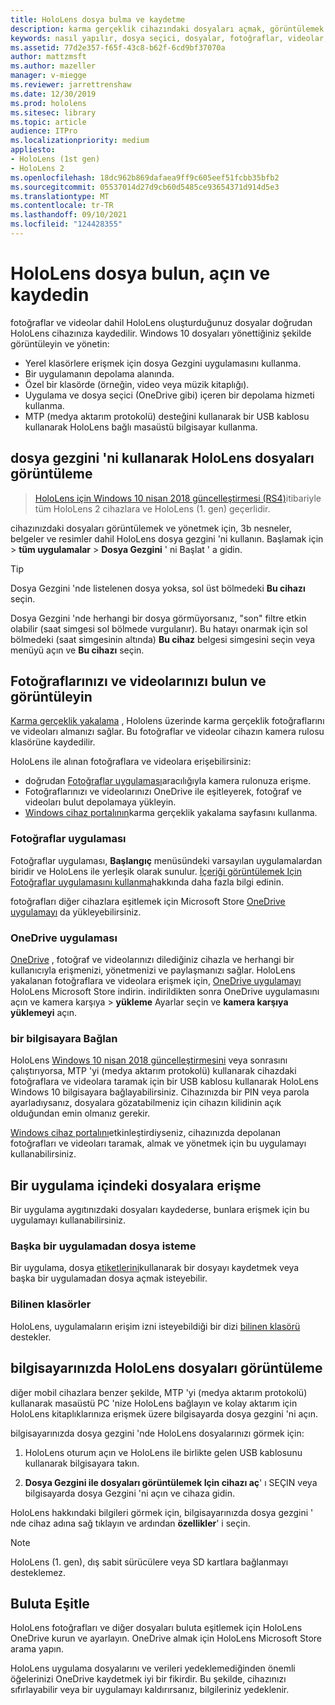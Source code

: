 ```yaml
---
title: HoloLens dosya bulma ve kaydetme
description: karma gerçeklik cihazındaki dosyaları açmak, görüntülemek ve yönetmek için HoloLens dosya gezgini 'ni nasıl kullanacağınızı öğrenin.
keywords: nasıl yapılır, dosya seçici, dosyalar, fotoğraflar, videolar, resimler, OneDrive, depolama, dosya gezgini, hololens
ms.assetid: 77d2e357-f65f-43c8-b62f-6cd9bf37070a
author: mattzmsft
ms.author: mazeller
manager: v-miegge
ms.reviewer: jarrettrenshaw
ms.date: 12/30/2019
ms.prod: hololens
ms.sitesec: library
ms.topic: article
audience: ITPro
ms.localizationpriority: medium
appliesto:
- HoloLens (1st gen)
- HoloLens 2
ms.openlocfilehash: 18dc962b869dafaea9ff9c605eef51fcbb35bfb2
ms.sourcegitcommit: 05537014d27d9cb60d5485ce93654371d914d5e3
ms.translationtype: MT
ms.contentlocale: tr-TR
ms.lasthandoff: 09/10/2021
ms.locfileid: "124428355"
---
```

# <a name="find-open-and-save-files-on-hololens"></a>HoloLens dosya bulun, açın ve kaydedin

fotoğraflar ve videolar dahil HoloLens oluşturduğunuz dosyalar doğrudan HoloLens cihazınıza kaydedilir. Windows 10 dosyaları yönettiğiniz şekilde görüntüleyin ve yönetin:

- Yerel klasörlere erişmek için dosya Gezgini uygulamasını kullanma.
- Bir uygulamanın depolama alanında.
- Özel bir klasörde (örneğin, video veya müzik kitaplığı).
- Uygulama ve dosya seçici (OneDrive gibi) içeren bir depolama hizmeti kullanma.
- MTP (medya aktarım protokolü) desteğini kullanarak bir USB kablosu kullanarak HoloLens bağlı masaüstü bilgisayar kullanma.

## <a name="view-files-on-hololens-using-file-explorer"></a>dosya gezgini 'ni kullanarak HoloLens dosyaları görüntüleme

> [HoloLens için Windows 10 nisan 2018 güncelleştirmesi (RS4)](/windows/mixed-reality/release-notes-april-2018)itibariyle tüm HoloLens 2 cihazlara ve HoloLens (1. gen) geçerlidir.

cihazınızdaki dosyaları görüntülemek ve yönetmek için, 3b nesneler, belgeler ve resimler dahil HoloLens dosya gezgini 'ni kullanın. Başlamak için    >  **tüm uygulamalar**   >  **Dosya Gezgini** ' ni Başlat ' a gidin.

> [!TIP]
> Dosya Gezgini 'nde listelenen dosya yoksa, sol üst bölmedeki **Bu cihazı** seçin.

Dosya Gezgini 'nde herhangi bir dosya görmüyorsanız, "son" filtre etkin olabilir (saat simgesi sol bölmede vurgulanır). Bu hatayı onarmak için sol bölmedeki (saat simgesinin altında) **Bu cihaz** belgesi simgesini seçin veya menüyü açın ve **Bu cihazı** seçin.

## <a name="find-and-view-your-photos-and-videos"></a>Fotoğraflarınızı ve videolarınızı bulun ve görüntüleyin

[Karma gerçeklik yakalama](holographic-photos-and-videos.md) , Hololens üzerinde karma gerçeklik fotoğraflarını ve videoları almanızı sağlar.  Bu fotoğraflar ve videolar cihazın kamera rulosu klasörüne kaydedilir.

HoloLens ile alınan fotoğraflara ve videolara erişebilirsiniz:

- doğrudan [Fotoğraflar uygulaması](holographic-photos-and-videos.md)aracılığıyla kamera rulonuza erişme.
- Fotoğraflarınızı ve videolarınızı OneDrive ile eşitleyerek, fotoğraf ve videoları bulut depolamaya yükleyin.
- [Windows cihaz portalının](/windows/mixed-reality/using-the-windows-device-portal#mixed-reality-capture)karma gerçeklik yakalama sayfasını kullanma.

### <a name="photos-app"></a>Fotoğraflar uygulaması

Fotoğraflar uygulaması, **Başlangıç** menüsündeki varsayılan uygulamalardan biridir ve HoloLens ile yerleşik olarak sunulur. [İçeriği görüntülemek Için Fotoğraflar uygulamasını kullanma](holographic-photos-and-videos.md)hakkında daha fazla bilgi edinin.

fotoğrafları diğer cihazlara eşitlemek için Microsoft Store [OneDrive uygulamayı](https://www.microsoft.com/p/onedrive/9wzdncrfj1p3) da yükleyebilirsiniz.

### <a name="onedrive-app"></a>OneDrive uygulaması

[OneDrive](https://onedrive.live.com/) , fotoğraf ve videolarınızı dilediğiniz cihazla ve herhangi bir kullanıcıyla erişmenizi, yönetmenizi ve paylaşmanızı sağlar. HoloLens yakalanan fotoğraflara ve videolara erişmek için, [OneDrive uygulamayı](https://www.microsoft.com/p/onedrive/9wzdncrfj1p3) HoloLens Microsoft Store indirin. indirildikten sonra OneDrive uygulamasını açın ve kamera karşıya   >  **yükleme** Ayarlar seçin ve **kamera karşıya yüklemeyi** açın.

### <a name="connect-to-a-pc"></a>bir bilgisayara Bağlan

HoloLens [Windows 10 nisan 2018 güncelleştirmesini](/windows/mixed-reality/release-notes-april-2018) veya sonrasını çalıştırıyorsa, MTP 'yi (medya aktarım protokolü) kullanarak cihazdaki fotoğraflara ve videolara taramak için bir USB kablosu kullanarak HoloLens Windows 10 bilgisayara bağlayabilirsiniz. Cihazınızda bir PIN veya parola ayarladıysanız, dosyalara gözatabilmeniz için cihazın kilidinin açık olduğundan emin olmanız gerekir.  

[Windows cihaz portalını](/windows/mixed-reality/using-the-windows-device-portal)etkinleştirdiyseniz, cihazınızda depolanan fotoğrafları ve videoları taramak, almak ve yönetmek için bu uygulamayı kullanabilirsiniz.

## <a name="access-files-within-an-app"></a>Bir uygulama içindeki dosyalara erişme

Bir uygulama aygıtınızdaki dosyaları kaydederse, bunlara erişmek için bu uygulamayı kullanabilirsiniz.

### <a name="requesting-files-from-another-app"></a>Başka bir uygulamadan dosya isteme

Bir uygulama, dosya [etiketlerini](/windows/mixed-reality/app-model#file-pickers)kullanarak bir dosyayı kaydetmek veya başka bir uygulamadan dosya açmak isteyebilir.

### <a name="known-folders"></a>Bilinen klasörler

HoloLens, uygulamaların erişim izni isteyebildiği bir dizi [bilinen klasörü](/windows/mixed-reality/app-model#known-folders) destekler.

## <a name="view-hololens-files-on-your-pc"></a>bilgisayarınızda HoloLens dosyaları görüntüleme

diğer mobil cihazlara benzer şekilde, MTP 'yi (medya aktarım protokolü) kullanarak masaüstü PC 'nize HoloLens bağlayın ve kolay aktarım için HoloLens kitaplıklarınıza erişmek üzere bilgisayarda dosya gezgini 'ni açın.

bilgisayarınızda dosya gezgini 'nde HoloLens dosyalarınızı görmek için:

1. HoloLens oturum açın ve HoloLens ile birlikte gelen USB kablosunu kullanarak bilgisayara takın.

1. **Dosya Gezgini ile dosyaları görüntülemek Için cihazı aç**' ı SEÇIN veya bilgisayarda dosya Gezgini 'ni açın ve cihaza gidin.

HoloLens hakkındaki bilgileri görmek için, bilgisayarınızda dosya gezgini ' nde cihaz adına sağ tıklayın ve ardından **özellikler**' i seçin.

> [!NOTE]
> HoloLens (1. gen), dış sabit sürücülere veya SD kartlara bağlanmayı desteklemez.

## <a name="sync-to-the-cloud"></a>Buluta Eşitle

HoloLens fotoğrafları ve diğer dosyaları buluta eşitlemek için HoloLens OneDrive kurun ve ayarlayın. OneDrive almak için HoloLens Microsoft Store arama yapın.

HoloLens uygulama dosyalarını ve verileri yedeklemediğinden önemli öğelerinizi OneDrive kaydetmek iyi bir fikirdir. Bu şekilde, cihazınızı sıfırlayabilir veya bir uygulamayı kaldırırsanız, bilgileriniz yedeklenir.
